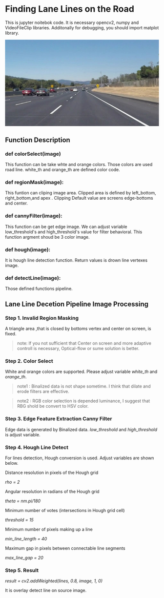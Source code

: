# Finding Lane Lines on the Road

This is jupyter noitebok code. It is necessary opencv2, numpy and VideoFileClip libraries. Additonally for debugging, you should import matplot library.

![Alt text](/test.jpg)

## Function Description
### def colorSelect(image)  
This function can be take whte and orange colors. Those colors are used road line. white_th and orange_th are defined color code.

### def regionMask(image):  
This funtion can cliping image area. Clipped area is defined by left_bottom, right_bottom,and apex .
Clipping Default value are screens edge-bottoms and center.

### def cannyFilter(image):  
This function can be get edge image. We can adjust variable low_threshold's and  high_threshold's  value for filter behavioral.
This function argment shoud be 3 color image.

### def hough(image):  
It is hough line detection function. Return values is drown line vertexes image. 


### def detectLine(image):  
Those defined functions pipeline.


## Lane Line Decetion Pipeline Image Processing
### Step 1. Invalid Region Masking
A triangle area ,that is closed by bottoms vertex and center on screen, is fixed.

> note: If you not sufficient that Center on screen and more adaptive controll is necessary, Optical-flow or sume solution is better. 

### Step 2. Color Select
White and orange colors are supported. Please adjust variable _white_th_ and _orange_th_.

> note1 : Binalized data is not shape sometime. I think that dilate and erode filters are effective.

> note2 : RGB color selection is depended luminance, I suggest that RBG shold be convert to HSV color.

### Step 3. Edge Feature Extraction Canny Filter
Edge data is generated by Binalized data.
_low_threshold_ and _high_threshold_ is adjust variable.
    
### Step 4. Hough Line Detect 
For lines detection, Hough conversion is used. Adjust variables are shown below.

Distance resolution in pixels of the Hough grid

_rho = 2_ 

Angular resolution in radians of the Hough grid

_theta = nm.pi/180_

Minimum number of votes (intersections in Hough grid cell)

_threshold = 15_

Minimum number of pixels making up a line

_min_line_length = 40_ 

Maximum gap in pixels between connectable line segments

_max_line_gap = 20_


### Step 5. Result
 _result = cv2.addWeighted(lines, 0.8, image, 1, 0)_
 
 It is overlay detect line on source image.
 



